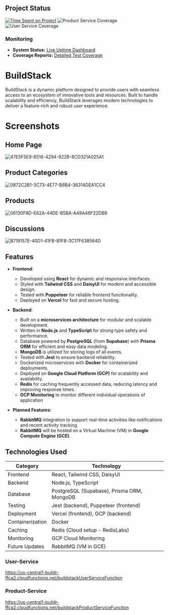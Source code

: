 ## Project Status

[![Time Spent on Project](https://wakatime.com/badge/user/018da7bb-d8cd-4efc-b295-455e1afc3f2c/project/ce4eb5b0-5da0-4fec-a69f-5846d6daec56.svg)](https://wakatime.com/badge/user/018da7bb-d8cd-4efc-b295-455e1afc3f2c/project/ce4eb5b0-5da0-4fec-a69f-5846d6daec56)
![Product Service Coverage](https://img.shields.io/badge/Product%20Service%20Test%20Coverage-48.20%25-red)
![User Service Coverage](https://img.shields.io/badge/User%20Service%20Test%20Coverage-47.14%25-red)

### Monitoring

- **System Status:** [Live Uptime Dashboard](https://buildstack.cronitorstatus.com/)
- **Coverage Reports:** [Detailed Test Coverage](https://coveragereportsfunction-jc4dyd4mma-uc.a.run.app/)

# BuildStack

BuildStack is a dynamic platform designed to provide users with seamless access to an ecosystem of innovative tools and resources. Built to handle scalability and efficiency, BuildStack leverages modern technologies to deliver a feature-rich and robust user experience.

# Screenshots

## Home Page
![47E5F5E9-8516-4294-922B-8CD321A025A1](https://github.com/user-attachments/assets/e4019e8a-e779-4aa4-b411-7707fec1ac33)

## Product Categories

![0872C2B1-3C73-4E77-B6B4-36314DEA1CC4](https://github.com/user-attachments/assets/72f42503-ed1c-4983-b2df-94dba39dd2af)

## Products

![06130F8D-E62A-44DE-B5BA-A49A46F22DB8](https://github.com/user-attachments/assets/8e938ff9-5b34-4de0-940c-9b4e1517beb9)

## Discussions

![B719157E-40D1-41FB-B1F8-3C17F638564D](https://github.com/user-attachments/assets/fec76b1e-07d1-47df-9de9-fbcffffae282)

## Features

- **Frontend**:
  - Developed using **React** for dynamic and responsive interfaces.
  - Styled with **Tailwind CSS** and **DaisyUI** for modern and accessible design.
  - Tested with **Puppeteer** for reliable frontend functionality.
  - Deployed on **Vercel** for fast and secure hosting.

- **Backend**:
  - Built on a **microservices architecture** for modular and scalable development.
  - Written in **Node.js** and **TypeScript** for strong type safety and performance.
  - Database powered by **PostgreSQL** (from **Supabase**) with **Prisma ORM** for efficient and easy data modeling.
  - **MongoDB** is utilized for storing logs of all events.
  - Tested with **Jest** to ensure backend reliability.
  - Dockerized microservices with **Docker** for containerized deployments.
  - Deployed on **Google Cloud Platform (GCP)** for scalability and availability.
  - **Redis** for caching frequently accessed data, reducing latency and improving response times.
  - **GCP Monitoring** to monitor different individual operations of application

- **Planned Features**:
  - **RabbitMQ** integration to support real-time activities like notifications and recent activity tracking.
  - **RabbitMQ** will be hosted on a Virtual Machine (VM) in **Google Compute Engine (GCE)**.

## Technologies Used

| Category          | Technology                                |
|-------------------|-------------------------------------------|
| Frontend          | React, Tailwind CSS, DaisyUI              |
| Backend           | Node.js, TypeScript                       |
| Database          | PostgreSQL (Supabase), Prisma ORM, MongoDB|
| Testing           | Jest (backend), Puppeteer (frontend)      |
| Deployment        | Vercel (frontend), GCP (backend)          |
| Containerization  | Docker                                    |
| Caching           | Redis (Cloud setup - RedisLabs)           |
| Monitoring        | GCP Cloud Monitoring                      |
| Future Updates    | RabbitMQ (VM in GCE)                      |


### User-Service
https://us-central1-buildr-ffca2.cloudfunctions.net/buildstackUserServiceFunction

### Product-Service
https://us-central1-buildr-ffca2.cloudfunctions.net/buildstackProductServiceFunction
